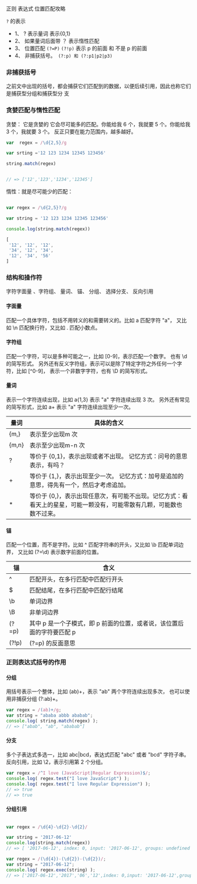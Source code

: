 正则 表达式 位置匹配攻略 

```?``` 的表示

+ 1、 ?  表示量词 表示{0,1}
+ 2、 如果量词后面带 ？ 表示惰性匹配 
+ 3、 位置匹配 ```(?=P)``` ```(?!p)```   表示 p 的前面 和 不是 p 的前面
+ 4、 非捕获括号。``` (?:p) 和 (?:p1|p2|p3)```

###  非捕获括号

之前文中出现的括号，都会捕获它们匹配到的数据，以便后续引用，因此也称它们是捕获型分组和捕获型分
支

###  贪婪匹配与惰性匹配


贪婪： 它是贪婪的 它会尽可能多的匹配。你能给我 6 个，我就要 5 个。你能给我 3 个，我就要 3 个。
反正只要在能力范围内，越多越好。

```js
var  regex = /\d{2,5}/g

var srting ='12 123 1234 12345 123456'

string.match(regex)


// => ['12','123','1234','12345']
```
惰性：就是尽可能少的匹配：

 ```js
 
var regex = /\d{2,5}?/g

var string = '12 123 1234 12345 123456'

console.log(string.match(regex))

[
  '12', '12', '12',
  '34', '12', '34',
  '12', '34', '56'
]

 ```



### 结构和操作符

字符字面量 、字符组、 量词、  锚、 分组、 选择分支、 反向引用 



#### 字面量

匹配一个具体字符，包括不用转义的和需要转义的。比如 a 匹配字符 "a"，
又比如 \n 匹配换行符，又比如 \. 匹配小数点。

#### 字符组

匹配一个字符，可以是多种可能之一，比如 [0-9]，表示匹配一个数字。
也有 \d 的简写形式。
另外还有反义字符组，表示可以是除了特定字符之外任何一个字符，比如 [^0-9]，
表示一个非数字字符，也有 \D 的简写形式。

#### 量词 
表示一个字符连续出现，比如 a{1,3} 表示 "a" 字符连续出现 3 次。
另外还有常见的简写形式，比如 a+ 表示 "a" 字符连续出现至少一次。

  | 量词      | 具体的含义
  | ------   | ------ |
  | {m,}     | 表示至少出现m 次
  | {m,n}      | 表示至少出现m-n 次
  | ?      | 等价于 {0,1}，表示出现或者不出现。 记忆方式：问号的意思表示，有吗？
  | +  | 等价于 {1,}，表示出现至少一次。 记忆方式：加号是追加的意思，得先有一个，然后才考虑追加。
  | * | 等价于 {0,}，表示出现任意次，有可能不出现。记忆方式：看看天上的星星，可能一颗没有，可能零散有几颗，可能数也数不过来。
  


#### 锚

匹配一个位置，而不是字符。比如 ^ 匹配字符串的开头，又比如 \b 匹配单词边界，
又比如 (?=\d) 表示数字前面的位置。

| 锚    | 含义 
|------- | ------| 
| ^  |  匹配开头，在多行匹配中匹配行开头
| $  | 匹配结尾，在多行匹配中匹配行结尾
| \b |  单词边界
| \B  | 非单词边界
| (?=p)  | 其中 p 是一个子模式，即 p 前面的位置，或者说，该位置后面的字符要匹配 p
| (?!p)  | (?=p) 的反面意思
 
### 正则表达式括号的作用

#### 分组
用括号表示一个整体，比如 (ab)+，表示 "ab" 两个字符连续出现多次，
也可以使用非捕获分组 (?:ab)+。

```js
var regex = /(ab)+/g;
var string = "ababa abbb ababab";
console.log( string.match(regex) );
// => ["abab", "ab", "ababab"]
```

#### 分支

多个子表达式多选一，比如 abc|bcd，表达式匹配 "abc" 或者 "bcd" 字符子串。
反向引用，比如 \2，表示引用第 2 个分组。

```js
var regex = /^I love (JavaScript|Regular Expression)$/;
console.log( regex.test("I love JavaScript") );
console.log( regex.test("I love Regular Expression") );
// => true
// => true
```


 #### 分组引用
 
 ```js
 
 var regex = /\d{4}-\d{2}-\d{2}/

var string = '2017-06-12'
console.log(string.match(regex))
// => [ '2017-06-12', index: 0, input: '2017-06-12', groups: undefined ]

var regex = /(\d{4})-(\d{2})-(\d{2})/;
var string = "2017-06-12";
console.log( regex.exec(string) );
// => ['2017-06-12','2017','06','12',index: 0,input: '2017-06-12',groups: undefined]


 ```
 
 

